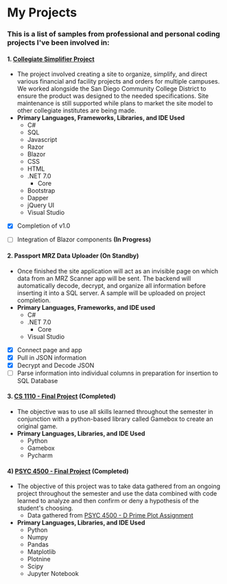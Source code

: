 # My Projects

### This is a list of samples from professional and personal coding projects I've been involved in:

#### 1. [Collegiate Simplifier Project](https://github.com/PilatiEric/my-projects-and-portfolio/tree/main/Collegiate%20Simplifier%20Project)
   - The project involved creating a site to organize, simplify, and direct various financial and facility projects and orders for multiple campuses.
      We worked alongside the San Diego Community College District to ensure the product was designed to the needed specifications.
      Site maintenance is still supported while plans to market the site model to other collegiate institutes are being made.
   - **Primary Languages, Frameworks, Libraries, and IDE Used**
      - C#
      - SQL
      - Javascript
      - Razor
      - Blazor
      - CSS
      - HTML
      - .NET 7.0
        - Core
      - Bootstrap
      - Dapper
      - jQuery UI
      - Visual Studio
- [X] Completion of v1.0
- [ ] Integration of Blazor components **(In Progress)**

   
#### 2. Passport MRZ Data Uploader (On Standby)
   - Once finished the site application will act as an invisible page on which data from an MRZ Scanner app will be sent. The backend will automatically
     decode, decrypt, and organize all information before inserting it into a SQL server. A sample will be uploaded on project completion.
   - **Primary Languages, Frameworks, and IDE used**
      - C#
      - .NET 7.0
        - Core
      - Visual Studio
- [X] Connect page and app
- [X] Pull in JSON information
- [X] Decrypt and Decode JSON
- [ ] Parse information into individual columns in preparation for insertion to SQL Database

#### 3. [CS 1110 - Final Project](https://github.com/PilatiEric/my-projects-and-portfolio/tree/main/CS_1110_Final_Project) (Completed)
   - The objective was to use all skills learned throughout the semester in conjunction with a python-based library called Gamebox to create an original game.
   - **Primary Languages, Libraries, and IDE Used**
      - Python
      - Gamebox
      - Pycharm

#### 4) [PSYC 4500 - Final Project](https://github.com/PilatiEric/my-projects-and-portfolio/blob/main/PSYC_4500_Final_Project.ipynb) (Completed)
   - The objective of this project was to take data gathered from an ongoing project throughout the semester and use the data combined with code learned to analyze and then confirm or deny a hypothesis of the student's choosing.
     - Data gathered from [PSYC 4500 - D Prime Plot Assignment](https://github.com/PilatiEric/my-projects-and-portfolio/blob/main/PSYC_4500_D_Prime_Plot_Assignment.ipynb)
   - **Primary Languages, Libraries, and IDE Used**
      - Python
      - Numpy
      - Pandas
      - Matplotlib
      - Plotnine
      - Scipy
      - Jupyter Notebook
